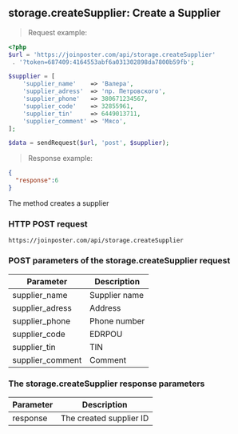 ## storage.createSupplier: Create a Supplier

> Request example:

```php
<?php
$url = 'https://joinposter.com/api/storage.createSupplier'
 . '?token=687409:4164553abf6a031302898da7800b59fb';

$supplier = [
    'supplier_name'    => 'Валера',
    'supplier_adress'  => 'пр. Петровского',
    'supplier_phone'   => 380671234567,
    'supplier_code'    => 32855961,
    'supplier_tin'     => 6449013711,
    'supplier_comment' => 'Мясо',
];

$data = sendRequest($url, 'post', $supplier);
```

> Response example:

```json
{  
  "response":6
}
```

The method creates a supplier

### HTTP POST request

`https://joinposter.com/api/storage.createSupplier`

### POST parameters of the storage.createSupplier request

Parameter | Description
--------- | -----------
supplier_name | Supplier name
supplier_adress | Address
supplier_phone | Phone number
supplier_code | EDRPOU
supplier_tin | TIN
supplier_comment | Comment

### The storage.createSupplier response parameters

Parameter | Description
--------- | -----------
response | The created supplier ID

